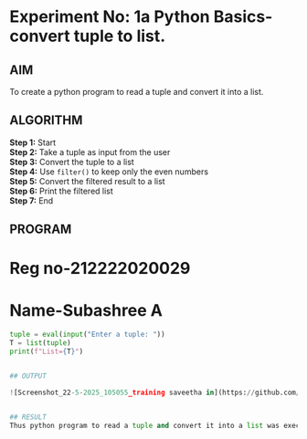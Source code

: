 # Experiment No: 1a Python Basics- convert tuple to list.

## AIM  
To create a python program to read a tuple and convert it into a list.

## ALGORITHM  
**Step 1:** Start  
**Step 2:** Take a tuple as input from the user  
**Step 3:** Convert the tuple to a list  
**Step 4:** Use `filter()` to keep only the even numbers  
**Step 5:** Convert the filtered result to a list  
**Step 6:** Print the filtered list  
**Step 7:** End

## PROGRAM

# Reg no-212222020029
# Name-Subashree A

```python
tuple = eval(input("Enter a tuple: ")) 
T = list(tuple)
print(f"List={T}")


## OUTPUT

![Screenshot_22-5-2025_105055_training saveetha in](https://github.com/user-attachments/assets/23afffaf-26cd-41d0-bf84-a00947eefbc0)


## RESULT 
Thus python program to read a tuple and convert it into a list was executed successfully.

